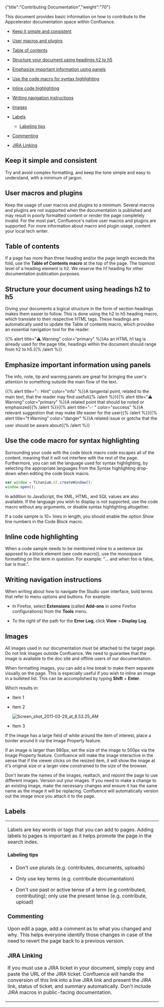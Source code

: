 {"title":"Contributing Documentation","weight":"70"}

This document provides basic information on how to contribute to the Appcelerator documentation space within Confluence.

* [Keep it simple and consistent](#keep-it-simple-and-consistent)

* [User macros and plugins](#user-macros-and-plugins)

* [Table of contents](#table-of-contents)

* [Structure your document using headings h2 to h5](#structure-your-document-using-headings-h2-to-h5)

* [Emphasize important information using panels](#emphasize-important-information-using-panels)

* [Use the code macro for syntax highlighting](#use-the-code-macro-for-syntax-highlighting)

* [Inline code highlighting](#inline-code-highlighting)

* [Writing navigation instructions](#writing-navigation-instructions)

* [Images](#images)

* [Labels](#labels)

    * [Labeling tips](#Labelingtips)

* [Commenting](#Commenting)

* [JIRA Linking](#JIRALinking)

## Keep it simple and consistent

Try and avoid complex formatting, and keep the tone simple and easy to understand, with a minimum of jargon.

## User macros and plugins

Keep the usage of user macros and plugins to a minimum. Several macros and plugins are not supported when the documentation is published and may result in poorly formatted content or render the page completely invalid. For the most part, Confluence's native user macros and plugins are supported. For more information about macro and plugin usage, content your local tech writer.

## Table of contents

If a page has more than three heading and/or the page length exceeds the fold, use the **Table of Contents macro** at the top of the page. The topmost level of a heading element is h2. We reserve the h1 heading for other documentation publication purposes.

## Structure your document using headings h2 to h5

Giving your documents a logical structure in the form of section headings makes them easier to follow. This is done using the h2 to h5 heading macro, which translate to their respective HTML tags. These headings are automatically used to update the Table of contents macro, which provides an essential navigation tool for the reader.

{{% alert title="⚠️ Warning" color="primary" %}}As an HTML h1 tag is already used for the page title, headings within the document should range from h2 to h5.{{% /alert %}}

## Emphasize important information using panels

The info, note, tip and warning panels are great for bringing the user's attention to something outside the main flow of the text.

{{% alert title="💡 Hint" color="info" %}}A tangental point, related to the main text, that the reader may find useful{{% /alert %}}{{% alert title="⚠️ Warning" color="primary" %}}A related point that should be noted or emphasized{{% /alert %}}{{% alert title="✅ " color="success" %}}A relevant suggestion that may make life easier for the user{{% /alert %}}{{% alert title="❗️ Warning" color="danger" %}}A related issue or gotcha that the user should be aware about{{% /alert %}}

## Use the code macro for syntax highlighting

Surrounding your code with the code block macro code escapes all of the content, meaning that it will not interfere with the rest of the page. Furthermore, you can set the language used for syntax highlighting, by selecting the appropriate languages from the Syntax highlighting drop-down when editing the code block macro.

```javascript
var window = Titanium.UI.createWindow();
window.open();
```

In addition to JavaScript, the XML, HTML, and SQL values are also available. If the language you wish to display is not supported, use the code macro without any arguments, or disable syntax highlighting altogether.

If a code sample is 10+ lines in length, you should enable the option Show line numbers in the Code Block macro.

## Inline code highlighting

When a code sample needs to be mentioned inline to a sentence (as apposed to a block element (see code macro)), use the monospace formatting on the term in question. For example: "... and when foo is false, bar is true.".

## Writing navigation instructions

When writing about how to navigate the Studio user interface, bold terms that refer to menu options and buttons. For example:

* In Firefox, select **Extensions** (called **Add-ons** in some Firefox configurations) from the **Tools** menu.

* To the right of the path for the **Error Log**, click **View** > **Display Log**.

## Images

All images used in our documentation must be attached to the target page. Do not link images outside Confluence. We need to guarantee that the image is available to the doc site and offline users of our documentation.

When formatting images, you can add a line break to make them separate visually on the page. This is especially useful if you wish to inline an image in a bulleted list. This can be accomplished by typing **Shift** + **Enter**.

Which results in:

* Item 1

* Item 2

    ![Screen_shot_2011-03-29_at_8.53.25_AM](/Images/appc/download/attachments/30083166/Screen_shot_2011-03-29_at_8.53.25_AM.png)
* Item 3

If the image has a large field of white around the item of interest, place a border around it via the Image Property feature.

If an image is larger than 980px, set the size of the image to 500px via the Image Property feature. Confluence will make the image interactive in the sense that if the viewer clicks on the resized item, it will show the image at it's original size or a larger view constrained to the size of the browser.

Don't iterate the names of the images, reattach, and repoint the page to use different images. Version out your images. If you need to make a change to an existing image, make the necessary changes and ensure it has the same name as the image it will be replacing. Confluence will automatically version out the image once you attach it to the page.

## Labels

<table class="sectionMacro conf-macro output-block"><colgroup><col> </colgroup><tbody class=" "><tr class="sectionMacroRow"><td class="columnMacro conf-macro output-block" rowspan="1" colspan="1"><p>Labels are key words or tags that you can add to pages. Adding labels to pages is important as it helps promote the page in the search index.</p><h4 id="src-30083166_ContributingDocumentation-Labelingtips" class="heading "><span>Labeling tips</span></h4><p></p><ul class=" "><li class=" "><p>Don't use plurals (e.g. contributes, documents, uploads)</p></li><li class=" "><p>Only use key terms (e.g. contribute documentation)</p></li><li class=" "><p>Don't use past or active tense of a term (e.g contributed, contributing); only use the present tense (e.g. contribute, upload)</p></li></ul><h3 id="src-30083166_ContributingDocumentation-Commenting" class="heading "><span>Commenting</span></h3><p>Upon edit a page, add a comment as to what you changed and why. This helps everyone identify those changes in case of the need to revert the page back to a previous version.</p><h3 id="src-30083166_ContributingDocumentation-JIRALinking" class="heading "><span>JIRA Linking</span></h3><p></p><p>If you must use a JIRA ticket in your document, simply copy and paste the URL of the JIRA ticket. Confluence will handle the conversion of this link into a live JIRA link and present the JIRA link, status of ticket, and summary automatically. Don't include JIRA macros in public-facing documentation.</p></td></tr></tbody></table>
